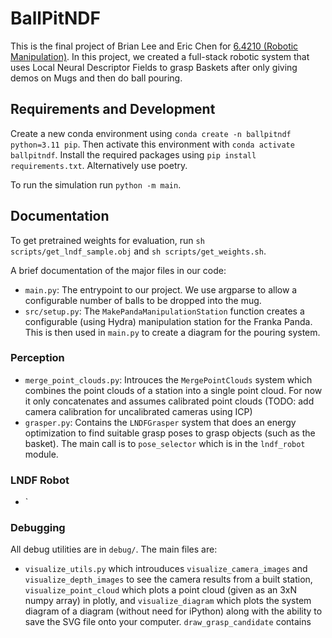 # BallPitNDF

This is the final project of Brian Lee and Eric Chen for [6.4210 (Robotic Manipulation)](https://manipulation.csail.mit.edu/Fall2024/schedule.html). In this project, we created a full-stack robotic system that uses Local Neural Descriptor Fields to grasp Baskets after only giving demos on Mugs and then do ball pouring. 

## Requirements and Development

Create a new conda environment using ```conda create -n ballpitndf python=3.11 pip```. Then activate this environment
with ```conda activate ballpitndf```. Install the required packages using ```pip install requirements.txt```. 
Alternatively use poetry.

To run the simulation run ```python -m main```.

## Documentation 

To get pretrained weights for evaluation, run ```sh scripts/get_lndf_sample.obj``` and ```sh scripts/get_weights.sh```.

A brief documentation of the major files in our code:

* `main.py`: The entrypoint to our project. We use argparse to allow a configurable number of balls to be dropped
into the mug. 
* `src/setup.py`: The `MakePandaManipulationStation` function creates a configurable (using Hydra) manipulation
station for the Franka Panda. This is then used in `main.py` to create a diagram for the pouring system.

### Perception

* `merge_point_clouds.py`: Introuces the `MergePointClouds` system which combines the point clouds of a station 
into a single point cloud. For now it only concatenates and assumes calibrated point clouds (TODO: add camera
calibration for uncalibrated cameras using ICP)
* `grasper.py`: Contains the `LNDFGrasper` system that does an energy optimization to find suitable grasp poses 
to grasp objects (such as the basket). The main call is to `pose_selector` which is in the `lndf_robot` module.

### LNDF Robot
* `

### Debugging

All debug utilities are in `debug/`. The main files are:
* `visualize_utils.py` which introuduces `visualize_camera_images` and `visualize_depth_images` to see the camera 
results from a built station, `visualize_point_cloud` which plots a point cloud (given as an 3xN numpy array) in 
plotly, and `visualize_diagram` which plots the system diagram of a diagram (without need for iPython) along with the
ability to save the SVG file onto your computer. `draw_grasp_candidate` contains 

